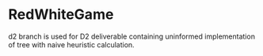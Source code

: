 # RedWhiteGame
d2 branch is used for D2 deliverable containing uninformed implementation of tree
with naive heuristic calculation.
